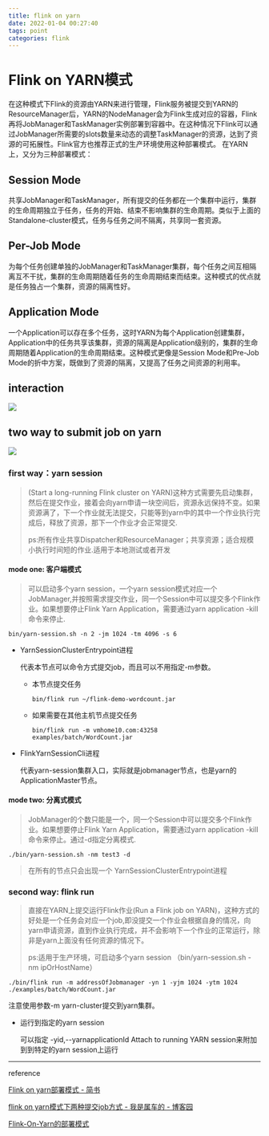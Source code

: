 ```yaml
---
title: flink on yarn
date: 2022-01-04 00:27:40
tags: point
categories: flink
---
```


# Flink on YARN模式
在这种模式下Flink的资源由YARN来进行管理，Flink服务被提交到YARN的ResourceManager后，YARN的NodeManager会为Flink生成对应的容器，Flink再将JobManager和TaskManager实例部署到容器中。在这种情况下Flink可以通过JobManager所需要的slots数量来动态的调整TaskManager的资源，达到了资源的可拓展性。Flink官方也推荐正式的生产环境使用这种部署模式。
在YARN上，又分为三种部署模式：
## Session Mode
共享JobManager和TaskManager，所有提交的任务都在一个集群中运行，集群的生命周期独立于任务，任务的开始、结束不影响集群的生命周期。类似于上面的Standalone-cluster模式，任务与任务之间不隔离，共享同一套资源。
## Per-Job Mode
为每个任务创建单独的JobManager和TaskManager集群，每个任务之间互相隔离互不干扰，集群的生命周期随着任务的生命周期结束而结束。这种模式的优点就是任务独占一个集群，资源的隔离性好。
## Application Mode
一个Application可以存在多个任务，这时YARN为每个Application创建集群，Application中的任务共享该集群，资源的隔离是Application级别的，集群的生命周期随着Application的生命周期结束。这种模式更像是Session Mode和Pre-Job Mode的折中方案，既做到了资源的隔离，又提高了任务之间资源的利用率。



## interaction

![](/images/flinkOnYarn/flink_on_yarn.png) 

## two way to submit job on yarn

![](/images/flinkOnYarn/submit_job.png)

### first way：yarn session

> (Start a long-running Flink cluster on YARN)这种方式需要先启动集群，然后在提交作业，接着会向yarn申请一块空间后，资源永远保持不变。如果资源满了，下一个作业就无法提交，只能等到yarn中的其中一个作业执行完成后，释放了资源，那下一个作业才会正常提交.
> 
> ps:所有作业共享Dispatcher和ResourceManager；共享资源；适合规模小执行时间短的作业.适用于本地测试或者开发

#### mode one: 客户端模式

> 可以启动多个yarn session，一个yarn session模式对应一个JobManager,并按照需求提交作业，同一个Session中可以提交多个Flink作业。如果想要停止Flink Yarn Application，需要通过yarn application -kill命令来停止.

```shell
bin/yarn-session.sh -n 2 -jm 1024 -tm 4096 -s 6
```

- YarnSessionClusterEntrypoint进程
  
  代表本节点可以命令方式提交job，而且可以不用指定-m参数。
  
  - 本节点提交任务
    
    `bin/flink run ~/flink-demo-wordcount.jar`
  
  - 如果需要在其他主机节点提交任务
    
    `bin/flink run -m vmhome10.com:43258 examples/batch/WordCount.jar`

- FlinkYarnSessionCli进程
  
  代表yarn-session集群入口，实际就是jobmanager节点，也是yarn的ApplicationMaster节点。

#### mode two: 分离式模式

> JobManager的个数只能是一个，同一个Session中可以提交多个Flink作业。如果想要停止Flink Yarn Application，需要通过yarn application -kill命令来停止。通过-d指定分离模式.

```shell
./bin/yarn-session.sh -nm test3 -d
```

> 在所有的节点只会出现一个 YarnSessionClusterEntrypoint进程

### second way: flink run

> 直接在YARN上提交运行Flink作业(Run a Flink job on YARN)，这种方式的好处是一个任务会对应一个job,即没提交一个作业会根据自身的情况，向yarn申请资源，直到作业执行完成，并不会影响下一个作业的正常运行，除非是yarn上面没有任何资源的情况下。
> 
> ps:适用于生产环境，可启动多个yarn session （bin/yarn-session.sh -nm ipOrHostName）

```shell
./bin/flink run -m addressOfJobmanager -yn 1 -yjm 1024 -ytm 1024 ./examples/batch/WordCount.jar
```

注意使用参数-m yarn-cluster提交到yarn集群。

- 运行到指定的yarn session
  
  可以指定 -yid,--yarnapplicationId <arg> Attach to running YARN session来附加到到特定的yarn session上运行

---

reference

[Flink on yarn部署模式 - 简书](https://www.jianshu.com/p/1b05202c4fb6)

[flink on yarn模式下两种提交job方式 - 我是属车的 - 博客园](https://www.cnblogs.com/asker009/p/11327533.html)

[Flink-On-Yarn的部署模式](https://blog.csdn.net/u013411339/article/details/95421500?ops_request_misc=%257B%2522request%255Fid%2522%253A%2522164455981216780357293300%2522%252C%2522scm%2522%253A%252220140713.130102334.pc%255Fblog.%2522%257D&request_id=164455981216780357293300&biz_id=0&utm_medium=distribute.pc_search_result.none-task-blog-2~blog~first_rank_ecpm_v1~rank_v31_ecpm-21-95421500.nonecase&utm_term=%E2%80%9Cflink+cep%E2%80%9D&spm=1018.2226.3001.4450)
